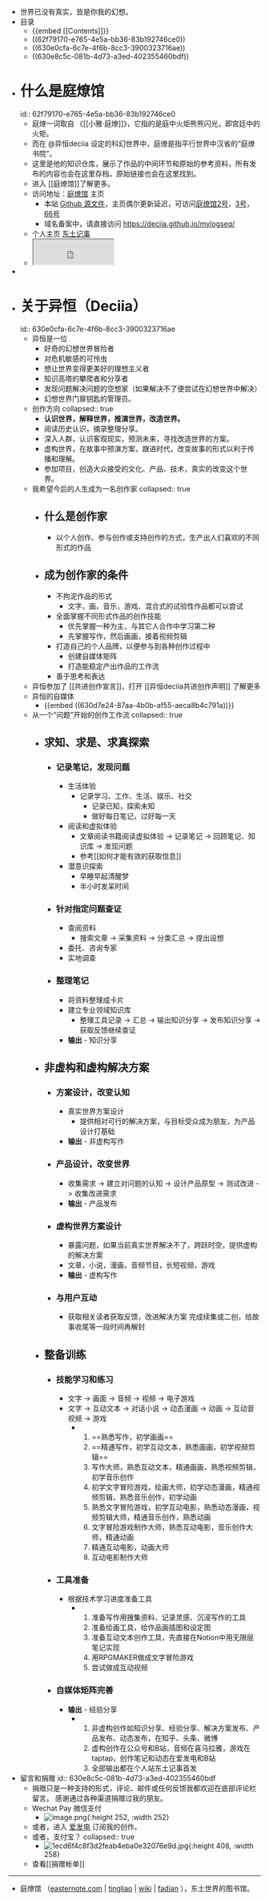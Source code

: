 - 世界已没有真实，皆是你我的幻想。
- 目录
	- {{embed [[Contents]]}}
	- ((62f79170-e765-4e5a-bb36-83b192746ce0))
	- ((630e0cfa-6c7e-4f6b-8cc3-3900323716ae))
	- ((630e8c5c-081b-4d73-a3ed-402355460bdf))
- # 什么是庭燎馆
  id:: 62f79170-e765-4e5a-bb36-83b192746ce0
	- 庭燎一词取自 《[[小雅·庭燎]]》，它指的是庭中火炬熊熊闪光，即宫廷中的火矩。
	- 而在 @异恒deciia 设定的科幻世界中，庭燎是指平行世界中汉省的“庭燎书院”。
	- 这里是他的知识仓库，展示了作品的中间环节和原始的参考资料，所有发布的内容也会在这里存档，原始链接也会在这里找到。
	- 进入 [[庭燎馆]]了解更多。
	- 访问地址：[庭燎馆](https://tingliao.easternote.com/) 主页
		- 本站 [Github 源文件](https://github.com/deciia/mylogseq/)，主页偶尔更新延迟，可访问[庭燎馆2号](http://tingliao2.easternote.com/)，[3号](https://tingliao3.easternote.com/)，[66号](https://tingliao66.easternote.com/)
		- 域名备案中，请直接访问 https://deciia.github.io/mylogseq/
	- 个人主页 [东土记事](https://easternote.com/)
	- <iframe src="https://notion.pet/view/index.html?q=5b049cc8622189440f31d6307d40e568.6d85a2b963172a2e1e685fb1318240ab" width="160" height="50"></iframe>
-
- # 关于异恒（Deciia）
  id:: 630e0cfa-6c7e-4f6b-8cc3-3900323716ae
	- 异恒是一位
		- 好奇的幻想世界冒险者
		- 对危机敏感的可怜虫
		- 想让世界变得更美好的理想主义者
		- 知识高塔的攀爬者和分享者
		- 发现问题解决问题的空想家（如果解决不了便尝试在幻想世界中解决）
		- 幻想世界门扉钥匙的管理员。
	- 创作方向
	  collapsed:: true
		- **认识世界，解释世界，推演世界，改造世界。**
		- 阅读历史认识，摘录整理分享。
		- 深入人群，认识客观现实，预测未来，寻找改造世界的方案。
		- 虚构世界，在故事中预演方案，跟进时代，改变故事的形式以利于传播和理解。
		- 参加项目，创造大众接受的文化、产品、技术，真实的改变这个世界。
	- 我希望今后的人生成为一名创作家
	  collapsed:: true
		- ## 什么是创作家
			- 以个人创作、参与创作或支持创作的方式，生产出人们喜欢的不同形式的作品
		- ## 成为创作家的条件
			- 不拘泥作品的形式
				- 文字，画，音乐，游戏、混合式的试验性作品都可以尝试
			- 全面掌握不同形式作品的创作技能
				- 优先掌握一种为主，与其它人合作中学习第二种
				- 先掌握写作，然后画画，接着视频剪辑
			- 打造自己的个人品牌，以便参与到各种创作过程中
				- 创建自媒体矩阵
				- 打造能稳定产出作品的工作流
			- 善于思考和表达
	- 异恒参加了 [[共进创作宣言]]，打开 [[异恒deciia共进创作声明]] 了解更多
	- 异恒的自媒体
		- {{embed ((630d7e24-87aa-4b0b-af55-aeca8b4c791a))}}
	- 从一个“问题”开始的创作工作流
	  collapsed:: true
		- ## 求知、求是、求真探索
			- ### 记录笔记，发现问题
				- 生活体验
					- 记录学习、工作、生活、娱乐、社交
						- 记录已知，探索未知
						- 做好每日笔记，过好每一天
				- 阅读和虚拟体验
					- 文章阅读书籍阅读虚拟体验 -> 记录笔记 -> 回顾笔记、知识库 -> 发现问题
					- 参考[[如何才能有效的获取信息]]
				- 潜意识探索
					- 早睡早起清醒梦
					- 半小时发呆时间
			- ### 针对指定问题查证
				- 查阅资料
					- 搜索文章 -> 采集资料 -> 分类汇总 -> 提出设想
				- 委托、咨询专家
				- 实地调查
			- ### 整理笔记
				- 将资料整理成卡片
				- 建立专业领域知识库
					- 整理工具记录 -> 汇总 -> 输出知识分享 -> 发布知识分享 -> 获取反馈继续查证
				- **输出** - 知识分享
		- ## 非虚构和虚构解决方案
			- ### 方案设计，改变认知
				- 真实世界方案设计
					- 提供相对可行的解决方案，与目标受众成为朋友，为产品设计打基础
				- **输出** - 非虚构写作
			- ### 产品设计，改变世界
				- 收集需求 -> 建立对问题的认知 -> 设计产品原型 -> 测试改进 -> 收集改进需求
				- **输出** - 产品发布
			- ### 虚构世界方案设计
				- 暴露问题，如果当前真实世界解决不了，跨跃时空，提供虚构的解决方案
				- 文章，小说，漫画，音频节目，长短视频，游戏
				- **输出** - 虚构写作
			- ### 与用户互动
				- 获取相关读者获取反馈，改进解决方案
				  完成续集或二创，给故事收尾等一段时间再解封
		- ## 整备训练
			- ### 技能学习和练习
				- 文字 -> 画面 -> 音频 -> 视频 -> 电子游戏
				- 文字 -> 互动文本 -> 对话小说 -> 动态漫画 -> 动画 -> 互动音视频 -> 游戏
					- 1. ==熟悉写作，初学画画==
					  2. ==精通写作，初学互动文本，熟悉画画，初学视频剪辑==
					  3. 写作大师，熟悉互动文本，精通画画，熟悉视频剪辑，初学音乐创作
					  4. 初学文字冒险游戏，绘画大师，初学动态漫画，精通视频剪辑，熟悉音乐创作，初学动画
					  5. 熟悉文字冒险游戏，初学互动电影，熟悉动态漫画，视频剪辑大师，精通音乐创作，熟悉动画
					  6. 文字冒险游戏制作大师，熟悉互动电影，音乐创作大师，精通动画
					  7. 精通互动电影，动画大师
					  8. 互动电影制作大师
			- ### 工具准备
				- 根据技术学习进度准备工具
					- 1. 准备写作用搜集资料、记录灵感、沉浸写作的工具
					  2. 准备绘画工具，给作品画插图和设定图
					  3. 准备互动文本创作工具，先直接在Notion中用无限层笔记实现
					  4. 用RPGMAKER做成文字冒险游戏
					  5. 尝试做成互动视频
			- ### 自媒体矩阵完善
				- **输出** - 经验分享
					- 1. 非虚构创作如知识分享、经验分享、解决方案发布、产品发布、动态发布，在知乎、头条、微博
					  2. 虚构创作在公众号和B站，音频在喜马拉雅，游戏在taptap，创作笔记和动态在爱发电和B站
					  3. 全部输出都在个人站东土记事首发
- 留言和捐赠
  id:: 630e8c5c-081b-4d73-a3ed-402355460bdf
	- 捐赠只是一种支持的形式，评论、邮件或任何反馈我都欢迎在底部评论栏留言。
	  感谢通过各种渠道捐赠过我的朋友。
	- Wechat Pay 微信支付
		- ![image.png](../assets/image_1661898017149_0.png){:height 252, :width 252}
	- 或者，进入 [爱发电](https://afdian.net/@deciia) 订阅我的创作。
	- 或者，支付宝？
	  collapsed:: true
		- ![1ecd6f4c8f3d2feab4eba0e32076e9d.jpg](../assets/1ecd6f4c8f3d2feab4eba0e32076e9d_1661898310196_0.jpg){:height 408, :width 258}
	- 查看[[捐赠帐单]]
- ---
- 庭燎馆 （[easternote.com](https://easternote.com/) | [tingliao](https://tingliao.easternote.com/) | [wiki](http://easternote.wikidot.com/) | [fadian](https://afdian.net/@deciia) ），东土世界的图书馆。